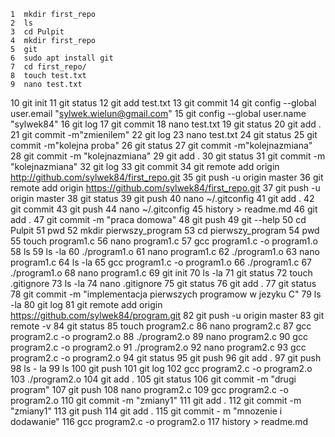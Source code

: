     1  mkdir first_repo
    2  ls
    3  cd Pulpit
    4  mkdir first_repo
    5  git
    6  sudo apt install git
    7  cd first_repo/
    8  touch test.txt
    9  nano test.txt
   10  git init
   11  git status
   12  git add test.txt
   13  git commit
   14  git config --global user.email "sylwek.wielun@gmail.com"
   15  git config --global user.name "sylwek84"
   16  git log
   17  git commit
   18  nano test.txt
   19  git status
   20  git add .
   21  git commit -m"zmienilem"
   22  git log
   23  nano test.txt 
   24  git status
   25  git commit -m"kolejna proba"
   26  git status
   27  git commit -m"kolejnazmiana"
   28  git commit -m "kolejnazmiana"
   29  git add .
   30  git status
   31  git commit -m "kolejnazmiana"
   32  git log
   33  git commit
   34  git remote add origin http://github.com/sylwek84/first_repo.git
   35  git push -u origin master
   36  git remote add origin https://github.com/sylwek84/first_repo.git
   37  git push -u origin master
   38  git status
   39  git push
   40  nano ~/.gitconfig
   41  git add .
   42  git commit
   43  git push
   44  nano ~/.gitconfig
   45  history > readme.md
   46  git add .
   47  git commit -m "praca domowa"
   48  git push
   49  git --help
   50  cd Pulpit
   51  pwd
   52  mkdir pierwszy_program
   53  cd pierwszy_program
   54  pwd
   55  touch program1.c
   56  nano program1.c
   57  gcc program1.c -o program1.o
   58  ls
   59  ls -la
   60  ./program1.o
   61  nano program1.c
   62  ./program1.o
   63  nano program1.c
   64  ls -la
   65  gcc program1.c -o program1.o
   66  ./program1.c
   67  ./program1.o
   68  nano program1.c
   69  git init
   70  ls -la
   71  git status
   72  touch .gitignore
   73  ls -la
   74  nano .gitignore
   75  git status
   76  git add .
   77  git status
   78  git commit -m "implementacja pierwszych programow w jezyku C"
   79  ls -la
   80  git log
   81  git remote add origin https://github.com/sylwek84/program.git
   82  git push -u origin master
   83  git remote -v
   84  git status
   85  touch program2.c
   86  nano program2.c
   87  gcc program2.c -o program2.o
   88  ./program2.o
   89  nano program2.c
   90  gcc program2.c -o program2.o
   91  ./program2.o
   92  nano program2.c
   93  gcc program2.c -o program2.o
   94  git status
   95  git push
   96  git add .
   97  git push
   98  ls - la
   99  ls
  100  git push
  101  git log
  102  gcc program2.c -o program2.o
  103  ./program2.o
  104  git add .
  105  git status
  106  git commit -m "drugi program"
  107  git push
  108  nano program2.c
  109  gcc program2.c -o program2.o
  110  git commit -m "zmiany1"
  111  git add .
  112  git commit -m "zmiany1"
  113  git push
  114  git add .
  115  git commit - m "mnozenie i dodawanie"
  116  gcc program2.c -o program2.o
  117  history > readme.md
